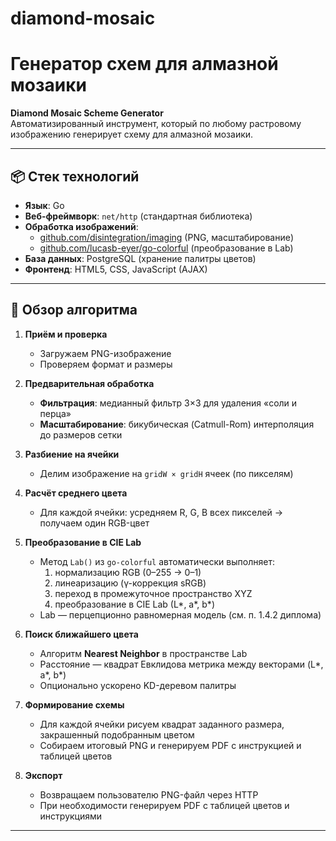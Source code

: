 # diamond-mosaic
# Генератор схем для алмазной мозаики
**Diamond Mosaic Scheme Generator**  
Автоматизированный инструмент, который по любому растровому изображению генерирует схему для алмазной мозаики.

---

## 📦 Стек технологий

- **Язык**: Go  
- **Веб-фреймворк**: `net/http` (стандартная библиотека)  
- **Обработка изображений**:  
  - [github.com/disintegration/imaging](https://github.com/disintegration/imaging) (PNG, масштабирование)  
  - [github.com/lucasb-eyer/go-colorful](https://github.com/lucasb-eyer/go-colorful) (преобразование в Lab)  
- **База данных**: PostgreSQL (хранение палитры цветов)  
- **Фронтенд**: HTML5, CSS, JavaScript (AJAX)

---

## 🚀 Обзор алгоритма

1. **Приём и проверка**  
   - Загружаем PNG-изображение  
   - Проверяем формат и размеры  

2. **Предварительная обработка**  
   - **Фильтрация**: медианный фильтр 3×3 для удаления «соли и перца»  
   - **Масштабирование**: бикубическая (Catmull-Rom) интерполяция до размеров сетки  

3. **Разбиение на ячейки**  
   - Делим изображение на `gridW × gridH` ячеек (по пикселям)  

4. **Расчёт среднего цвета**  
   - Для каждой ячейки: усредняем R, G, B всех пикселей → получаем один RGB-цвет  

5. **Преобразование в CIE Lab**  
   - Метод `Lab()` из `go-colorful` автоматически выполняет:
     1. нормализацию RGB (0–255 → 0–1)  
     2. линеаризацию (γ-коррекция sRGB)  
     3. переход в промежуточное пространство XYZ  
     4. преобразование в CIE Lab (L*, a*, b*)  
   - Lab — перцепционно равномерная модель (см. п. 1.4.2 диплома)  

6. **Поиск ближайшего цвета**  
   - Алгоритм **Nearest Neighbor** в пространстве Lab  
   - Расстояние — квадрат Евклидова метрика между векторами (L*, a*, b*)  
   - Опционально ускорено KD-деревом палитры  

7. **Формирование схемы**  
   - Для каждой ячейки рисуем квадрат заданного размера, закрашенный подобранным цветом  
   - Собираем итоговый PNG и генерируем PDF с инструкцией и таблицей цветов  

8. **Экспорт**  
   - Возвращаем пользователю PNG-файл через HTTP  
   - При необходимости генерируем PDF с таблицей цветов и инструкциями  

---
